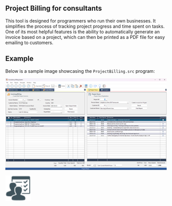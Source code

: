 ## Project Billing for consultants

This tool is designed for programmers who run their own businesses. It simplifies the process of tracking project progress and time spent on tasks. One of its most helpful features is the ability to automatically generate an invoice based on a project, which can then be printed as a PDF file for easy emailing to customers.
## Example

Below is a sample image showcasing the `ProjectBilling.src` program:

![Sample image of the rogram](Bitmaps/ProjectBillingApp.png)

![](Bitmaps/Customer80_80Dark.png)

